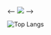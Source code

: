 <!--
<picture>
  <source media="(prefers-color-scheme: dark)" srcset="https://raw.githubusercontent.com/urlyy/urlyy/output/github-contribution-grid-snake-dark.svg">
  <source media="(prefers-color-scheme: light)" srcset="https://raw.githubusercontent.com/urlyy/urlyy/output/github-contribution-grid-snake.svg">
  <img alt="github contribution grid snake animation" src="https://raw.githubusercontent.com/urlyy/urlyy/output/github-contribution-grid-snake.svg">
</picture>
-->
<!--![](https://github-profile-trophy.vercel.app/?username=urlyy&no-frame=true)-->

<-- ![](https://github-readme-stats.vercel.app/api?username=urlyy&show_icons=true&theme=panda&count_private=true&hide=prs,stars) -->

![Top Langs](https://github-readme-stats.vercel.app/api/top-langs/?username=urlyy&layout=compact&bg_color=30,e96443,904e95&title_color=fff&text_color=fff&hide=html,vue,c,css,jupyter%20notebook,shell)
